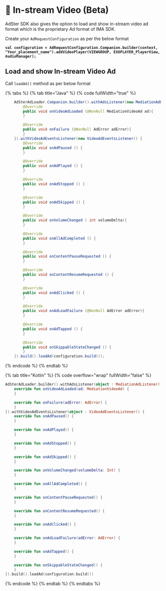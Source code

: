 # 🎨 In-stream Video (Beta)

AdSter SDK also gives the option to load and show in-stream video ad format which is the proprietary Ad format of IMA SDK.&#x20;

Create your `AdRequestConfiguration` as per the below format

<pre class="language-java" data-overflow="wrap"><code class="lang-java"><strong>val configuration = AdRequestConfiguration.Companion.builder(context, "Your_placement_name").addVideoPlayer(VIEWGROUP, EXOPLAYER_PlayerView, AudioManager);
</strong></code></pre>

## Load and show In-stream Video Ad

Call `loadAd()` method as per below format

{% tabs %}
{% tab title="Java" %}
{% code fullWidth="true" %}
```java
    AdSterAdLoader.Companion.builder().withAdsListener(new MediationAdListener() {
        @Override
        public void onVideoAdLoaded (@NonNull MediationVideoAd ad){
        }

        @Override
        public void onFailure (@NonNull AdError adError){
        }
    }).withVideoAdEventsListener(new VideoAdEventsListener() {
        @Override
        public void onAdPaused () {
        }

        @Override
        public void onAdPlayed () {
        }

        @Override
        public void onAdStopped () {
        }

        @Override
        public void onAdSkipped () {
        }

        @Override
        public void onVolumeChanged ( int volumeDelta){
        }

        @Override
        public void onAllAdCompleted () {
        }

        @Override
        public void onContentPauseRequested () {
        }

        @Override
        public void onContentResumeRequested () {
        }

        @Override
        public void onAdClicked () {
        }

        @Override
        public void onAdLoadFailure (@NonNull AdError adError){
        }

        @Override
        public void onAdTapped () {
        }

        @Override
        public void onSkippableStateChanged () {
        }
    }).build().loadAd(configuration.build());
```
{% endcode %}
{% endtab %}

{% tab title="Kotlin" %}
{% code overflow="wrap" fullWidth="false" %}
```kotlin
AdSterAdLoader.builder().withAdsListener(object : MediationAdListener() {
    override fun onVideoAdLoaded(ad: MediationVideoAd) {
    }

    override fun onFailure(adError: AdError) {
    }
}).withVideoAdEventsListener(object : VideoAdEventsListener() {
    override fun onAdPaused() {
    }

    override fun onAdPlayed() {
    }

    override fun onAdStopped() {
    }

    override fun onAdSkipped() {
    }

    override fun onVolumeChanged(volumeDelta: Int) {
    }

    override fun onAllAdCompleted() {
    }

    override fun onContentPauseRequested() {
    }

    override fun onContentResumeRequested() {
    }

    override fun onAdClicked() {
    }

    override fun onAdLoadFailure(adError: AdError) {
    }

    override fun onAdTapped() {
    }

    override fun onSkippableStateChanged() {
    }
}).build().loadAd(configuration.build())
```
{% endcode %}
{% endtab %}
{% endtabs %}
